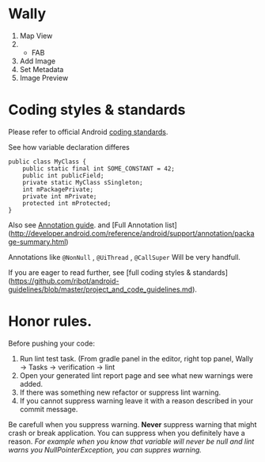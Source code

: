 # Wally


1. Map View
2. + FAB
3. Add Image
4. Set Metadata
5. Image Preview


# Coding styles & standards 

Please refer to official Android [coding standards](https://source.android.com/source/code-style.html).

See how variable declaration differes 
```
public class MyClass {
    public static final int SOME_CONSTANT = 42;
    public int publicField;
    private static MyClass sSingleton;
    int mPackagePrivate;
    private int mPrivate;
    protected int mProtected;
}
```

Also see [Annotation guide](http://developer.android.com/tools/debugging/annotations.html). and [Full Annotation list] (http://developer.android.com/reference/android/support/annotation/package-summary.html)

Annotations like `@NonNull` , `@UiThread` , `@CallSuper` Will be very handfull. 

If you are eager to read further, see [full coding styles & standards] (https://github.com/ribot/android-guidelines/blob/master/project_and_code_guidelines.md). 
# Honor rules. 

Before pushing your code: 

1. Run lint test task. (From gradle panel in the editor, right top panel, Wally -> Tasks -> verification -> lint 
2. Open your generated lint report page and see what new warnings were added. 
3. If there was something new refactor or suppress lint warning. 
4. If you cannot suppress warning leave it with a reason described in your commit message. 

Be carefull when you suppress warning. 
**Never** suppress warning that might crash or break application. 
You can suppress when you definitely have a reason. 
*For example when you know that variable will never be null and lint warns you NullPointerException, you can suppres warning.* 
